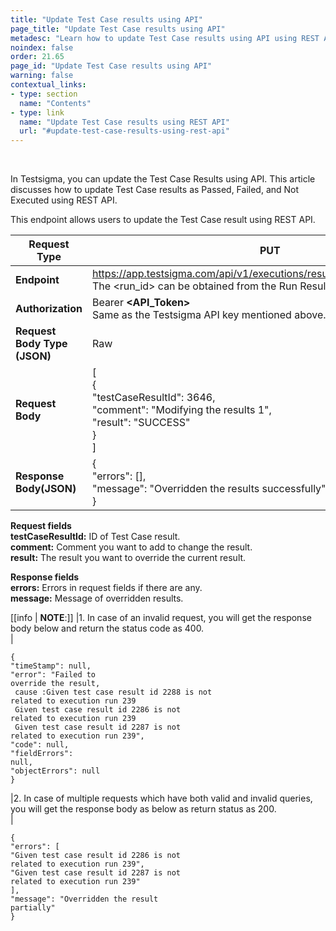 ```yaml
---
title: "Update Test Case results using API"
page_title: "Update Test Case results using API"
metadesc: "Learn how to update Test Case results using API using REST API in Testsigma. "
noindex: false
order: 21.65
page_id: "Update Test Case results using API"
warning: false
contextual_links:
- type: section
  name: "Contents"
- type: link
  name: "Update Test Case results using REST API"
  url: "#update-test-case-results-using-rest-api"
---
```


<br>

In Testsigma, you can update the Test Case Results using API. This article discusses how to update Test Case results as Passed, Failed, and Not Executed using REST API.

This endpoint allows users to update the Test Case result using REST API.

|**Request Type**|**PUT**|
|---|---|
|**Endpoint**|https://app.testsigma.com/api/v1/executions/results/&lt;run_id&gt;/override<br> The &lt;run_id&gt; can be obtained from the Run Results.|
|**Authorization**|Bearer **<API\_Token>**<br>Same as the Testsigma API key mentioned above.|
|**Request Body Type (JSON)**|Raw|
|**Request Body**|[<br>{<br>"testCaseResultId": 3646,<br>"comment": "Modifying the results 1",<br>"result": "SUCCESS"<br>}<br>]<br>|
|**Response Body(JSON)**|{<br>"errors": [],<br>"message": "Overridden the results successfully"<br>}|

**Request fields**<br>
**testCaseResultId:** ID of Test Case result.<br>
**comment:** Comment you want to add to change the result.<br> 
**result:** The result you want to override the current result.<br> 

**Response fields**<br>
**errors:** Errors in request fields if there are any.<br> 
**message:** Message of overridden results.<br> 

[[info | **NOTE**:]]
|1. In case of an invalid request, you will get the response body below and return the status code as 400.<br>
|<pre><code>{<br>"timeStamp": null,<br>"error": "Failed to override the result, <br> cause :Given test case result id 2288 is not related to execution run 239 <br> Given test case result id 2286 is not related to execution run 239 <br> Given test case result id 2287 is not related to execution run 239",<br>"code": null,<br>"fieldErrors": null,<br>"objectErrors": null<br>}</code></pre>
|2. In case of multiple requests which have both valid and invalid queries, you will get the response body as below as return status as 200.<br>
|<pre><code>{<br>"errors": [<br>"Given test case result id 2286 is not related to execution run 239",<br>"Given test case result id 2287 is not related to execution run 239"<br>],<br>"message": "Overridden the result partially"<br>}</code></pre>
